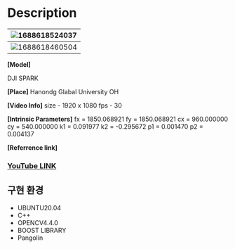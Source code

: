 # Description



| ![1688618524037](https://file+.vscode-resource.vscode-cdn.net/home/yoojunho/23-1_Capstone/image/README/1688618524037.png)  |
| ------------------------------------------------------------------------------------------------------------------------ |
| ![1688618460504](https://file+.vscode-resource.vscode-cdn.net/home/yoojunho/23-1_Capstone/image/README/1688618460504.png)  |



**[Model]**

DJI SPARK

**[Place]**
Hanondg Glabal University OH

**[Video Info]**
size - 1920 x 1080
fps - 30

**[Intrinsic Parameters]**
fx = 1850.068921
fy = 1850.068921
cx = 960.000000
cy = 540.000000
k1 = 0.091977
k2 = -0.295672
p1 = 0.001470
p2 = 0.004137

**[Referrence link]**

### [YouTube LINK](https://youtu.be/XvKIvkEmncU)

## **구현 환경**

* UBUNTU20.04
* C++
* OPENCV4.4.0
* BOOST LIBRARY
* Pangolin
